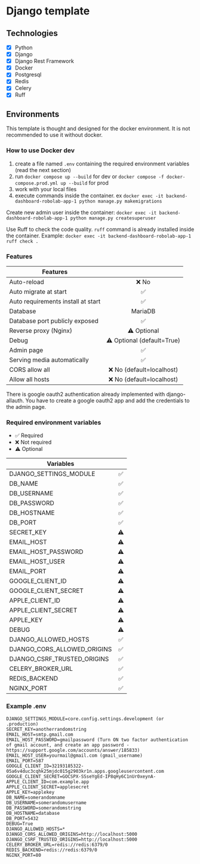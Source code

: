 # Django template

## Technologies

- [X] Python
- [X] Django
- [X] Django Rest Framework
- [X] Docker
- [X] Postgresql
- [X] Redis
- [X] Celery
- [X] Ruff

## Environments

This template is thought and designed for the docker environment. It is not recommended to use it without docker.


### How to use Docker dev

1. create a file named `.env` containing the required environment variables (read the next section)
2. run `docker compose up --build` for dev or `docker compose -f docker-compose.prod.yml up --build` for prod
3. work with your local files
4. execute commands inside the container. ex `docker exec -it backend-dashboard-robolab-app-1 python manage.py makemigrations`

Create new admin user inside the container: `docker exec -it backend-dashboard-robolab-app-1 python manage.py createsuperuser`

Use Ruff to check the code quality. `ruff` command is already installed inside the container.
Example: `docker exec -it backend-dashboard-robolab-app-1 ruff check .` 

### Features

| Features                           |                            |
|------------------------------------|:--------------------------:|
| Auto-reload                        |            ❌ No            |
| Auto migrate at start              |             ✅              |
| Auto requirements install at start |             ✅              |
| Database                           |          MariaDB           |
| Database port publicly exposed     |             ✅              |
| Reverse proxy (Nginx)              |        ⚠️ Optional         |
| Debug                              | ⚠️ Optional (default=True) |
| Admin page                         |             ✅              |
| Serving media automatically        |             ✅              |
| CORS allow all                     |  ❌ No (default=localhost)  |
| Allow all hosts                    |  ❌ No (default=localhost)  |

There is google oauth2 authentication already implemented with django-allauth.
You have to create a google oauth2 app and add the credentials to the admin page.


### Required environment variables

- ✅ Required
- ❌ Not required
- ⚠️ Optional

| Variables                   |    |
|-----------------------------|:--:|
| DJANGO_SETTINGS_MODULE      | ✅  |
| DB_NAME                     | ✅  |
| DB_USERNAME                 | ✅  |
| DB_PASSWORD                 | ✅  |
| DB_HOSTNAME                 | ✅  |
| DB_PORT                     | ✅  |
| SECRET_KEY                  | ⚠️ |
| EMAIL_HOST                  | ⚠️ |
| EMAIL_HOST_PASSWORD         | ⚠️ |
| EMAIL_HOST_USER             | ⚠️ |
| EMAIL_PORT                  | ⚠️ |
| GOOGLE_CLIENT_ID            | ⚠️ |
| GOOGLE_CLIENT_SECRET        | ⚠️ |
| APPLE_CLIENT_ID             | ⚠️ |
| APPLE_CLIENT_SECRET         | ⚠️ |
| APPLE_KEY                   | ⚠️ |
| DEBUG                       | ⚠️ |
| DJANGO_ALLOWED_HOSTS        | ✅  |
| DJANGO_CORS_ALLOWED_ORIGINS | ✅  |
| DJANGO_CSRF_TRUSTED_ORIGINS | ✅  |
| CELERY_BROKER_URL           | ✅  |
| REDIS_BACKEND               | ✅  |
| NGINX_PORT                  | ✅  |

### Example .env

```
DJANGO_SETTINGS_MODULE=core.config.settings.development (or .production)
SECRET_KEY=anotherrandomstring
EMAIL_HOST=smtp.gmail.com
EMAIL_HOST_PASSWORD=gmailpassword (Turn ON two factor authentication of gmail account, and create an app password - https://support.google.com/accounts/answer/185833)
EMAIL_HOST_USER=yourmail@gmail.com (gmail_username)
EMAIL_PORT=587
GOOGLE_CLIENT_ID=32193185322-05a6v4duc3cqhk25mjdc015g2903kr1n.apps.googleusercontent.com
GOOGLE_CLIENT_SECRET=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
APPLE_CLIENT_ID=com.example.app
APPLE_CLIENT_SECRET=applesecret
APPLE_KEY=applekey
DB_NAME=somerandomname
DB_USERNAME=somerandomusername
DB_PASSWORD=somerandomstring
DB_HOSTNAME=database
DB_PORT=5432
DEBUG=True
DJANGO_ALLOWED_HOSTS=*
DJANGO_CORS_ALLOWED_ORIGINS=http://localhost:5000
DJANGO_CSRF_TRUSTED_ORIGINS=http://localhost:5000
CELERY_BROKER_URL=redis://redis:6379/0
REDIS_BACKEND=redis://redis:6379/0
NGINX_PORT=80
```